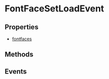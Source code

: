 # FontFaceSetLoadEvent

## Properties

<ul class="items properties">
  <li>
    <a href="">fontfaces</a>
    <div></div>
  </li>
</ul>

## Methods

<ul class="items methods">

</ul>

## Events
